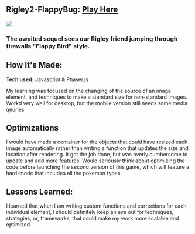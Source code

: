 ## Rigley2-FlappyBug: <a href="https://codepen.io/ShawnBasquiat/full/bGVWpYw" target="_blank">Play Here</a>

<a href="https://codepen.io/ShawnBasquiat/full/bGVWpYw" target="_blank"><img src="https://github.com/CharlesCreativeContent/CharlesCreativeContent/raw/main/images/gif2.gif" /></a>

### The awaited sequel sees our Rigley friend jumping through firewalls "Flappy Bird" style.

## How It's Made:

**Tech used:** Javascript & Phaser.js

My learning was focused on the changing of the source of an image element, and techniques to make a standard size for non-standard images. Workd very well for desktop, but the mobile version still needs some media qeuries

## Optimizations

I would have made a container for the objects that could have resized each image automatically rather than writing a function that updates the size and location after rendering. It got the job done, but was overly cumbersome to update and add more features. Would seriously think about optimizing the code before launching the second version of this game, which will feature a hard-mode that includes all the pokemon types. 

## Lessons Learned:

I learned that when I am writing custom functions and corrections for each individual element, I should definitely keep an eye out for techniques, strategies, or, frameworks, that could make my work more scalable and optimized.
